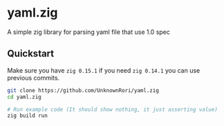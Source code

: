 # yaml.zig

A simple zig library for parsing yaml file that use 1.0 spec

## Quickstart

Make sure you have `zig 0.15.1` if you need `zig 0.14.1` you can use previous commits.

```sh
git clone https://github.com/UnknownRori/yaml.zig
cd yaml.zig

# Run example code (It should show nothing, it just asserting value)
zig build run
```
